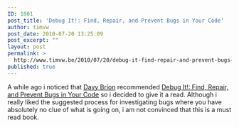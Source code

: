 ```yaml
---
ID: 1801
post_title: 'Debug It!: Find, Repair, and Prevent Bugs in Your Code'
author: timvw
post_date: 2010-07-20 13:25:09
post_excerpt: ""
layout: post
permalink: >
  http://www.timvw.be/2010/07/20/debug-it-find-repair-and-prevent-bugs-in-your-code/
published: true
---
```

<p>A while ago i noticed that <a href="http://davybrion.com/blog/2010/01/highly-recommended-book-debug-it/">Davy Brion</a> recommended <a href="http://pragprog.com/titles/pbdp/debug-it">Debug It!: Find, Repair, and Prevent Bugs in Your Code</a> so i decided to give it a read. Although i really liked the suggested process for investigating bugs where you have absolutely no clue of what is going on, i am not convinced that this is a must read book.</p>